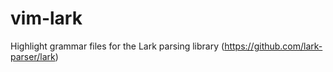 # vim-lark
Highlight grammar files for the Lark parsing library (https://github.com/lark-parser/lark)
